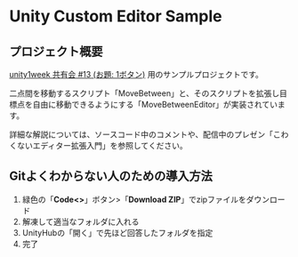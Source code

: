 # Unity Custom Editor Sample

## プロジェクト概要
[unity1week 共有会 #13 (お題: 1ボタン)](https://www.youtube.com/watch?v=COFWY3BrDEw) 用のサンプルプロジェクトです。


二点間を移動するスクリプト「MoveBetween」と、そのスクリプトを拡張し目標点を自由に移動できるようにする「MoveBetweenEditor」が実装されています。


詳細な解説については、ソースコード中のコメントや、配信中のプレゼン「こわくないエディター拡張入門」を参照してください。




## Gitよくわからない人のための導入方法
1. 緑色の「**Code<>**」ボタン>「**Download ZIP**」でzipファイルをダウンロード
2. 解凍して適当なフォルダに入れる
3. UnityHubの「開く」で先ほど回答したフォルダを指定
4. 完了

